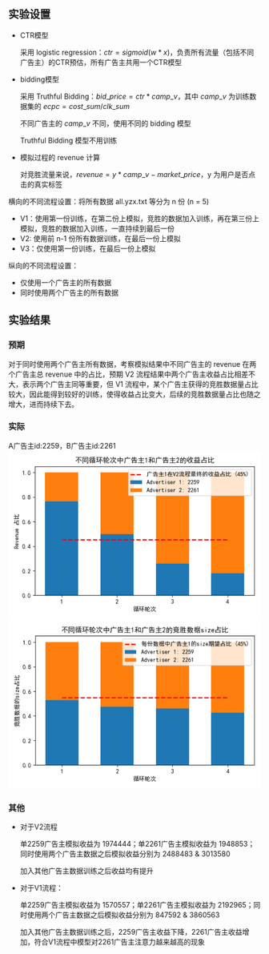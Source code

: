 ## 实验设置
- CTR模型

    采用 logistic regression：$ctr = sigmoid(w * x)$，负责所有流量（包括不同广告主）的CTR预估，所有广告主共用一个CTR模型

- bidding模型

    采用 Truthful Bidding：$bid\_price = ctr * camp\_v$，其中 $camp\_v$ 为训练数据集的 $ecpc = cost\_sum / clk\_sum$

    不同广告主的 $camp\_v$ 不同，使用不同的 bidding 模型

    Truthful Bidding 模型不用训练

- 模拟过程的 revenue 计算

    对竞胜流量来说，$revenue = y * camp\_v - market\_price$，y 为用户是否点击的真实标签

横向的不同流程设置：将所有数据 all.yzx.txt 等分为 n 份 (n = 5)
- V1：使用第一份训练，在第二份上模拟，竞胜的数据加入训练，再在第三份上模拟，竞胜的数据加入训练，一直持续到最后一份
- V2: 使用前 n-1 份所有数据训练，在最后一份上模拟
- V3：仅使用第一份训练，在最后一份上模拟

纵向的不同流程设置：
- 仅使用一个广告主的所有数据
- 同时使用两个广告主的所有数据

## 实验结果
### 预期
对于同时使用两个广告主所有数据，考察模拟结果中不同广告主的 revenue 在两个广告主总 revenue 中的占比，预期 V2 流程结果中两个广告主收益占比相差不大，表示两个广告主同等重要，但 V1 流程中，某个广告主获得的竞胜数据量占比较大，因此能得到较好的训练，使得收益占比变大，后续的竞胜数据量占比也随之增大，进而持续下去。
### 实际
A广告主id:2259，B广告主id:2261
![alt text](RevenueRatioChange.png)
![alt text](WinningSizeRatioChange.png)
### 其他
- 对于V2流程

    单2259广告主模拟收益为 1974444；单2261广告主模拟收益为 1948853；同时使用两个广告主数据之后模拟收益分别为 2488483 & 3013580

    加入其他广告主数据训练之后收益均有提升

- 对于V1流程：

    单2259广告主模拟收益为 1570557；单2261广告主模拟收益为 2192965；同时使用两个广告主数据之后模拟收益分别为 847592 & 3860563

    加入其他广告主数据训练之后，2259广告主收益下降，2261广告主收益增加，符合V1流程中模型对2261广告主注意力越来越高的现象

<!-- ## 问题
1. 数据占比变化波动较小，但收益占比变化波动较大
2. 不同份模拟中收益有很大的不同，例如第2份收益有500多w，但其余收益没有这么高
3. AUC指标与收益指标并不同步，例如V2流程最后模拟结果中： 2259 广告主 AUC指标有 0.58、2261广告主则为0.51；但 2259 广告主收益为 917843，远低于 2261 广告主的收益 3360421，AUC指标高不代表收益高？或者说这仅针对单个广告主生效，不同广告主收益池天然差距大
4. 要解决的问题：在不拉低总收益的前提下改变不同广告主收入占比差距越来越大的现象 -->